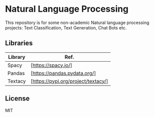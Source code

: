 # Natural Language Processing

This repository is for some non-academic Natural language processing projects: Text Classification, Text Generation, Chat Bots etc.


## Libraries

| Library | Ref. |
| ------ | ------ |
| Spacy | [https://spacy.io/] |
| Pandas | [https://pandas.pydata.org/] |
| Textacy | [https://pypi.org/project/textacy/] |

## License
MIT
